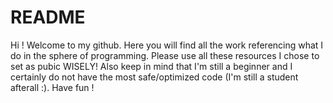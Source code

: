 # README
Hi ! Welcome to my github.
Here you will find all the work referencing what I do in the sphere of programming.
Please use all these resources I chose to set as pubic WISELY!
Also keep in mind that I'm still a beginner and I certainly do not have the most safe/optimized code (I'm still a student afterall :).
Have fun !
